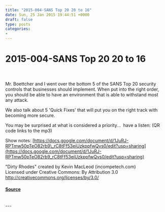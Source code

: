 ```yaml
---
title: "2015-004-SANS Top 20 20 to 16"
date: Sun, 25 Jan 2015 19:44:51 +0000
draft: false
type: posts
categories: 
- 
---
```

# 2015-004-SANS Top 20 20 to 16

<br/>

<br/>
Mr. Boettcher and I went over the bottom 5 of the SANS Top 20 security controls that businesses should implement. When put into the right order, you should be able to have an environment that is able to withstand most any attack.

We also talk about 5 'Quick Fixes' that will put you on the right track with becoming more secure.

You may be surprised at what is considered a priority...  have a listen: (QR code links to the mp3)

Show notes: [https://docs.google.com/document/d/1JuRJ-RPTmw50pTeO82rb9\_rC8tFf53eiUzkppfwQvs0/edit?usp=sharing](https://docs.google.com/document/d/1JuRJ-RPTmw50pTeO82rb9_rC8tFf53eiUzkppfwQvs0/edit?usp=sharing)

"Dirty Rhodes" created by Kevin MacLeod (incompetech.com)   
Licensed under Creative Commons: By Attribution 3.0  
http://creativecommons.org/licenses/by/3.0/

#### [Source](https://traffic.libsyn.com/secure/brakeingsecurity/2015-004-SANS_16_to_20.mp3)

<br/>
---
